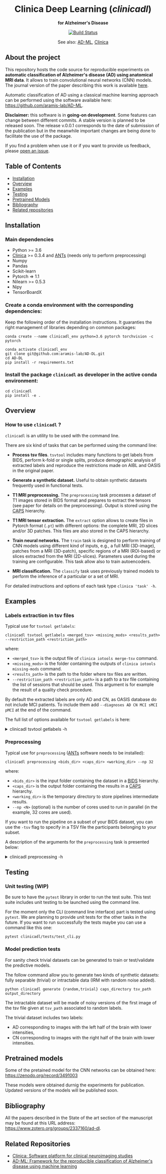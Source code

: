 <h1 align="center">
  Clinica Deep Learning (<i>clinicadl</i>)
</h1>

<p align="center"><strong>for Alzheimer's Disease</strong></p>

<p align="center">
  <a href="https://ci.inria.fr/clinicadl/job/AD-DL/job/master/">
    <img src="https://ci.inria.fr/clinicadl/buildStatus/icon?job=AD-DL%2Fmaster" alt="Build Status">
  </a>
</p>

<p align="center">
  See also:
  <a href="#related-repositories">AD-ML</a>,
  <a href="#related-repositories">Clinica</a>
</p>


## About the project

This repository hosts the code source for reproducible experiments on
**automatic classification of Alzheimer's disease (AD) using anatomical MRI
data**.
It allows to train convolutional neural networks (CNN) models.
The journal version of the paper describing this work is available
[here](https://doi.org/10.1016/j.media.2020.101694).

Automatic classification of AD using a classical machine learning approach can
be performed using the software available here:
<https://github.com/aramis-lab/AD-ML>.

**Disclaimer:** this software is in **going-on development**. Some features can
change between different commits. A stable version is planned to be released
soon.  The release v.0.0.1 corresponds to the date of submission of the
publication but in the meanwhile important changes are being done to facilitate
the use of the package. 

If you find a problem when use it or if you want to provide us feedback, please
[open an issue](https://github.com/aramis-lab/ad-dl/issues).

## Table of Contents
- [Installation](#installation)
- [Overview](#overview)
- [Examples](#examples)
- [Testing](#testing)
- [Pretrained Models](#models)
- [Bibliography](#bibliography)
- [Related repositories](#related-repositories)

## Installation

### Main dependencies
- Python >= 3.6
- [Clinica](http://www.clinica.run/) >= 0.3.4 and [ANTs](https://stnava.github.io/ANTs/) (needs only to perform preprocessing)
- Numpy
- Pandas
- Scikit-learn
- Pytorch => 1.1
- Nilearn >= 0.5.3
- Nipy
- TensorBoardX

### Create a conda environment with the corresponding dependencies:
Keep the following order of the installation instructions.
It guaranties the right management of libraries depending on common packages:


```{.sourceCode .bash}
conda create --name clinicadl_env python=3.6 pytorch torchvision -c pytorch

conda activate clinicadl_env
git clone git@github.com:aramis-lab/AD-DL.git
cd AD-DL
pip install -r requirements.txt
```

### Install the package `clinicadl` as developer in the active conda environment:

```{.sourceCode .bash}
cd clinicadl
pip install -e .
```

## Overview

### How to use `clinicadl` ?

`clinicadl` is an utility to be used with the command line.

There are six kind of tasks that can be performed using the command line:

- **Process tsv files**. ``tsvtool`` includes many functions to get labels from
  BIDS, perform k-fold or single splits, produce demographic analysis of
  extracted labels and reproduce the restrictions made on AIBL and OASIS in the
  original paper.

- **Generate a synthetic dataset.** Useful to obtain synthetic datasets
  frequently used in functional tests.

- **T1 MRI preprocessing.** The `preprocessing` task processes a dataset of T1
  images stored in BIDS format and prepares to extract the tensors (see paper
  for details on the preprocessing). Output is stored using the
  [CAPS](http://www.clinica.run/doc/CAPS/Introduction/) hierarchy.

- **T1 MRI tensor extraction.** The `extract` option allows to create files in
  Pytorch format (`.pt`) with different options: the complete MRI, 2D slices
  and/or 3D patches. This files are also stored in the CAPS hierarchy.

- **Train neural networks.** The `train` task is designed to perform training
  of CNN models using different kind of inputs, e.g., a full MRI (3D-image),
  patches from a MRI (3D-patch), specific regions of a MRI (ROI-based) or
  slices extracted from the MRI (2D-slices). Parameters used during the
  training are configurable. This task allow also to train autoencoders.

- **MRI classification.** The `classify` task uses previously trained models
  to perform the inference of a particular or a set of MRI.

For detailed instructions and options of each task type  `clinica 'task' -h`.

## Examples

### Labels extraction in tsv files

Typical use for `tsvtool getlabels`:

```text
clinicadl tsvtool getlabels <merged_tsv> <missing_mods> <results_path> --restriction_path <restriction_path>
```
where:

  - `<merged_tsv>` is the output file of `clinica iotools merge-tsv` command.
  - `<missing_mods>` is the folder containing the outputs of `clinica iotools missing-mods` command.
  - `<results_path>` is the path to the folder where tsv files are written.
  - `--restriction_path <restriction_path>` is a path to a tsv file containing the list of sessions that should be used.
  This argument is for example the result of a quality check procedure.
  
By default the extracted labels are only AD and CN, as OASIS database do not include
MCI patients. To include them add `--diagnoses AD CN MCI sMCI pMCI` at the end of the command.

The full list of options available for `tsvtool getlabels` is here:

<details>
<summary>
clinicadl tsvtool getlabels -h
</summary>

```{.sourceCode .bash}
usage: clinicadl tsvtool getlabels [-h] [--modality MODALITY]
                                   [--diagnoses {AD,CN,MCI,sMCI,pMCI} [{AD,CN,MCI,sMCI,pMCI} ...]]
                                   [--time_horizon TIME_HORIZON]
                                   [--restriction_path RESTRICTION_PATH]
                                   merged_tsv missing_mods results_path

positional arguments:
  merged_tsv            Path to the file obtained by the command clinica
                        iotools merge-tsv.
  missing_mods          Path to the folder where the outputs of clinica
                        iotools missing-mods are.
  results_path          Path to the folder where tsv files are extracted.

optional arguments:
  -h, --help            show this help message and exit
  --modality MODALITY, -mod MODALITY
                        Modality to select sessions. Sessions which do not
                        include the modality will be excluded.
  --diagnoses {AD,CN,MCI,sMCI,pMCI} [{AD,CN,MCI,sMCI,pMCI} ...]
                        Labels that must be extracted from merged_tsv.
  --time_horizon TIME_HORIZON
                        Time horizon to analyse stability of MCI subjects.
  --restriction_path RESTRICTION_PATH
                        Path to a tsv containing the sessions that can be
                        included.
```
</details>

### Preprocessing
Typical use for `preprocessing` ([ANTs](https://stnava.github.io/ANTs/) software needs to be installed):

```text
clinicadl preprocessing <bids_dir> <caps_dir> <working_dir> --np 32
```
where:

  - `<bids_dir>` is the input folder containing the dataset in a [BIDS](http://www.clinica.run/doc/BIDS/) hierarchy.
  - `<caps_dir>` is the output folder containing the results in a [CAPS](http://www.clinica.run/doc/CAPS/Specifications/) hierarchy.
  - `<working_dir>` is the temporary directory to store pipelines intermediate results.
  - `--np <N>` (optional) is the number of cores used to run in parallel (in the example, 32 cores are used).

If you want to run the pipeline on a subset of your BIDS dataset, you can use
the `-tsv` flag to specify in a TSV file the participants belonging to your
subset.

A description of the arguments for the `preprocessing` task is presented below:
<details>
<summary>
clinicadl preprocessing -h
</summary>
```{.sourceCode .bash}
usage: clinicadl preprocessing [-h] [-np NPROC]
                               bids_dir caps_dir tsv_file working_dir

positional arguments:
  bids_dir              Data using BIDS structure.
  caps_dir              Data using CAPS structure.
  tsv_file              TSV file with subjects/sessions to process.
  working_dir           Working directory to save temporary file.

optional arguments:
  -h, --help            show this help message and exit
  -np NPROC, --nproc NPROC
                        Number of cores used for processing (2 by default)
```
</details>

### Tensor extraction

These are the options available for the `extract` task:

<details>
<summary>
clinicadl extract -h
</summary>
```{.sourceCode .bash}
usage: clinicadl extract [-h] [-ps PATCH_SIZE] [-ss STRIDE_SIZE]
                         [-sd SLICE_DIRECTION] [-sm {original,rgb}]
                         [-np NPROC]
                         caps_dir tsv_file working_dir {slice,patch,whole}

positional arguments:
  caps_dir              Data using CAPS structure.
  tsv_file              TSV file with subjects/sessions to process.
  working_dir           Working directory to save temporary file.
  {slice,patch,whole}   Method used to extract features. Three options:
                        'slice' to get 2D slices from the MRI, 'patch' to get
                        3D volumetric patches or 'whole' to get the complete
                        MRI.

optional arguments:
  -h, --help            show this help message and exit
  -ps PATCH_SIZE, --patch_size PATCH_SIZE
                        Patch size (only for 'patch' extraction) e.g:
                        --patch_size 50
  -ss STRIDE_SIZE, --stride_size STRIDE_SIZE
                        Stride size (only for 'patch' extraction) e.g.:
                        --stride_size 50
  -sd SLICE_DIRECTION, --slice_direction SLICE_DIRECTION
                        Slice direction (only for 'slice' extraction). Three
                        options: '0' -> Sagittal plane, '1' -> Coronal plane
                        or '2' -> Axial plane
  -sm {original,rgb}, --slice_mode {original,rgb}
                        Slice mode (only for 'slice' extraction). Two options:
                        'original' to save one single channel (intensity),
                        'rgb' to saves three channel (with same intensity).
  -np NPROC, --nproc NPROC
                        Number of cores used for processing
```

</details>

## Testing

### Unit testing (WIP)

Be sure to have the `pytest` library in order to run the test suite.  This test
suite includes unit testing to be launched using the command line.

For the moment only the CLI (command line interface) part is tested using
`pytest`. We are planning to provide unit tests for the other tasks in the
future. If you want to run successfully the tests maybe you can use a command
like this one:
```text
pytest clinicadl/tests/test_cli.py
```

### Model prediction tests

For sanity check trivial datasets can be generated to train or test/validate
the predictive models.

The follow command allow you to generate two kinds of synthetic datasets: fully
separable (trivial) or intractable data (IRM with random noise added).

```text
python clinicadl generate {random,trivial} caps_directory tsv_path output_directory
```
The intractable dataset will be made of noisy versions of the first image of
the tsv file given at
`tsv_path` associated to random labels.

The trivial dataset includes two labels:
- AD corresponding to images with the left half of the brain with lower
  intensities,
- CN corresponding to images with the right half of the brain with lower
  intensities.

## Pretrained models 

Some of the pretained model for the CNN networks can be obtained here:
<https://zenodo.org/record/3491003>  

These models were obtained durnig the experiments for publication. 
Updated versions of the models will be published soon.

## Bibliography

All the papers described in the State of the art section of the manuscript may
be found at this URL address: <https://www.zotero.org/groups/2337160/ad-dl>.

## Related Repositories

- [Clinica: Software platform for clinical neuroimaging studies](https://github.com/aramis-lab/clinica)
- [AD-ML: Framework for the reproducible classification of Alzheimer's disease using machine learning](https://github.com/aramis-lab/AD-ML)
